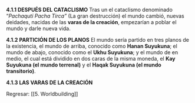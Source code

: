 
**4.1.1 DESPUÉS DEL CATACLISMO**
Tras un el cataclismo denominado “_Pachaquti Pacha Tirca”_ (La gran destrucción) el mundo cambió, nuevas deidades, nacidas de las **varas de la creación**, empezarían a poblar el mundo y darle nueva vida.

**4.1.2 PARTICIÓN DE LOS PLANOS**
El mundo sería partido en tres planos de la existencia, el mundo de arriba, conocido como **Hanan Suyukuna**; el mundo de abajo, conocido como el **Ukhu Suyukuna**; y el mundo de en medio, el cual está dividido en dos caras de la misma moneda, el **Kay Suyukuna (el mundo terrenal)** y el **Haqak Suyukuna (el mundo transitorio)**.

**4.1.3 LAS VARAS DE LA CREACIÓN**


Regresar: [[5. Worldbuilding]]